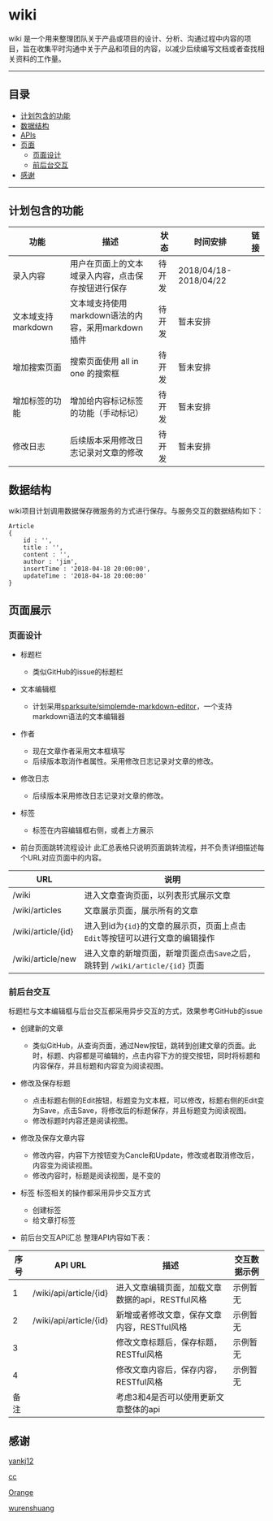 # wiki
wiki 是一个用来整理团队关于产品或项目的设计、分析、沟通过程中内容的项目，旨在收集平时沟通中关于产品和项目的内容，以减少后续编写文档或者查找相关资料的工作量。

***
## 目录

- [计划包含的功能](#计划包含的功能)
- [数据结构](#数据结构)
- [APIs](./docs/api.md)
- [页面](#页面展示)
	- [页面设计](#页面设计)
	- [前后台交互](#前后台交互)
- [感谢](#感谢)

***
## 计划包含的功能
| 功能 | 描述 | 状态 | 时间安排 | 链接 |
|---|---|---|---|---|
| 录入内容 | 用户在页面上的文本域录入内容，点击保存按钮进行保存 | 待开发 | 2018/04/18-2018/04/22 |  |
| 文本域支持markdown | 文本域支持使用markdown语法的内容，采用markdown插件 | 待开发 | 暂未安排 |  |
| 增加搜索页面 | 搜索页面使用 all in one 的搜索框 | 待开发 | 暂未安排| |
| 增加标签的功能 | 增加给内容标记标签的功能（手动标记） | 待开发 | 暂未安排 | |
|修改日志|后续版本采用修改日志记录对文章的修改|待开发|暂未安排||

## 数据结构
wiki项目计划调用数据保存微服务的方式进行保存。与服务交互的数据结构如下：
```
Article
{
	id : '',
	title : '',
	content : '',
	author : 'jim',
	insertTime : '2018-04-18 20:00:00',
	updateTime : '2018-04-18 20:00:00'
}

```
## 页面展示
### **页面设计**
- 标题栏
	- 类似GitHub的issue的标题栏
- 文本编辑框
	- 计划采用[sparksuite/simplemde-markdown-editor](https://github.com/sparksuite/simplemde-markdown-editor)，一个支持markdown语法的文本编辑器

- 作者
	- 现在文章作者采用文本框填写
	- 后续版本取消作者属性。采用修改日志记录对文章的修改。
- 修改日志
	- 后续版本采用修改日志记录对文章的修改。

-  标签
	- 标签在内容编辑框右侧，或者上方展示

- 前台页面跳转流程设计
	此汇总表格只说明页面跳转流程，并不负责详细描述每个URL对应页面中的内容。

|URL|说明|
|---|---|
| /wiki |进入文章查询页面，以列表形式展示文章|
| /wiki/articles | 文章展示页面，展示所有的文章|
| /wiki/article/{id} |进入到id为`{id}`的文章的展示页，页面上点击`Edit`等按钮可以进行文章的编辑操作|
| /wiki/article/new |进入文章的新增页面，新增页面点击`Save`之后，跳转到 `/wiki/article/{id}` 页面|


### **前后台交互**
标题栏与文本编辑框与后台交互都采用异步交互的方式，效果参考GitHub的issue
- 创建新的文章
	- 类似GitHub，从查询页面，通过New按钮，跳转到创建文章的页面。此时，标题、内容都是可编辑的，点击内容下方的提交按钮，同时将标题和内容保存，并且标题和内容变为阅读视图。
- 修改及保存标题
	- 点击标题右侧的Edit按钮，标题变为文本框，可以修改，标题右侧的Edit变为Save，点击Save，将修改后的标题保存，并且标题变为阅读视图。
	- 修改标题时内容还是阅读视图。
- 修改及保存文章内容
	- 修改内容，内容下方按钮变为Cancle和Update，修改或者取消修改后，内容变为阅读视图。
	- 修改内容时，标题是阅读视图，是不变的
- 标签
	标签相关的操作都采用异步交互方式
	- 创建标签
	- 给文章打标签

- 前后台交互API汇总
	整理API内容如下表：

|序号| API URL | 描述 | 交互数据示例 |
|---|---|---|---|
|1| /wiki/api/article/{id} |进入文章编辑页面，加载文章数据的api，RESTful风格 |示例暂无|
|2| /wiki/api/article/{id} |新增或者修改文章，保存文章内容，RESTful风格|示例暂无|
|3|  |修改文章标题后，保存标题，RESTful风格 |示例暂无|
|4|  |修改文章内容后，保存内容，RESTful风格 |示例暂无|
|备注||考虑3和4是否可以使用更新文章整体的api|

## 感谢
[yankj12](https://github.com/yankj12)

[cc](https://github.com/cc-lady)

[Orange](https://github.com/43942692)

[wurenshuang](https://github.com/wurenshuang1992)

